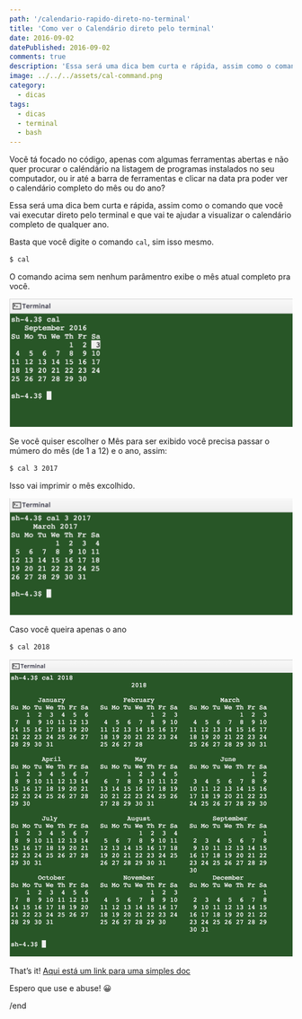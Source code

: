 ```yaml
---
path: '/calendario-rapido-direto-no-terminal'
title: 'Como ver o Calendário direto pelo terminal'
date: 2016-09-02
datePublished: 2016-09-02
comments: true
description: 'Essa será uma dica bem curta e rápida, assim como o comando que você vai executar no seu terminal.'
image: ../../../assets/cal-command.png
category:
  - dicas
tags:
  - dicas
  - terminal
  - bash
---
```


Você tá focado no código, apenas com algumas ferramentas abertas e não quer procurar o caléndário na listagem de programas instalados no seu computador, ou ir até a barra de ferramentas e clicar na data pra poder ver o calendário completo do mês ou do ano?

Essa será uma dica bem curta e rápida, assim como o comando que você vai executar direto pelo terminal e que vai te ajudar a visualizar o calendário completo de qualquer ano.

Basta que você digite o comando `cal`, sim isso mesmo.

```bash
$ cal
```

O comando acima sem nenhum parâmentro exibe o mês atual completo pra você.

![Comando cal](../../../assets/cal-command.png)

Se você quiser escolher o Mês para ser exibido você precisa passar o múmero do mês (de 1 a 12) e o ano, assim:

```bash
$ cal 3 2017
```

Isso vai imprimir o mês excolhido.

![Comando cal mach 2017](../../../assets/cal-march-2017.png)

Caso você queira apenas o ano

```bash
$ cal 2018
```

![Comando cal year 2018](../../../assets/cal-year-2018.png)

That’s it! [Aqui está um link para uma simples doc](http://ss64.com/bash/cal.html 'Aqui está um link para uma simples doc')

Espero que use e abuse! 😀

/end
